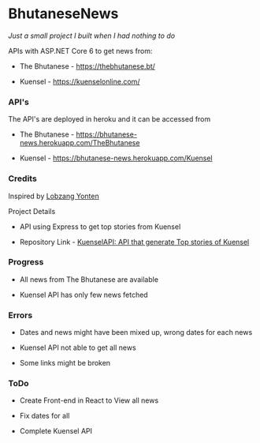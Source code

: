 # BhutaneseNews

*Just a small project I built when I had nothing to do*



APIs with ASP.NET Core 6 to get news from:

- The Bhutanese - https://thebhutanese.bt/

- Kuensel - https://kuenselonline.com/

### API's

The API's are deployed in heroku and it can be accessed from

- The Bhutanese - https://bhutanese-news.herokuapp.com/TheBhutanese

- Kuensel - https://bhutanese-news.herokuapp.com/Kuensel

### Credits

Inspired by [Lobzang Yonten](https://github.com/NOY10)

Project Details

- API using Express to get top stories from Kuensel

- Repository Link - [KuenselAPI: API that generate Top stories of Kuensel](https://github.com/NOY10/KuenselAPI)

### Progress

- All news from The Bhutanese are available

- Kuensel API has only few news fetched

### Errors

- Dates and news might have been mixed up, wrong dates for each news

- Kuensel API not able to get all news 

- Some links might be broken



### ToDo

- Create Front-end in React to View all news

- Fix dates for all

- Complete Kuensel API
